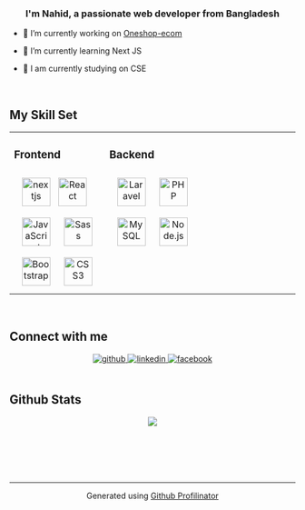 
  

### <div align="center">I'm Nahid, a passionate web developer from Bangladesh</div>  
  

- 🔭 I’m currently working on [Oneshop-ecom](https://github.com/nahidnstu12/oneshop-ecom)  
  

- 🌱 I’m currently learning Next JS  
  

- 🏫 I am currently studying on CSE  
  

<br/>  


## My Skill Set  
<table><tr><td valign="top" width="33%">



### Frontend  
<div align="center">  
 <img src="https://www.google.com/imgres?imgurl=https%3A%2F%2Fmiro.medium.com%2Fmax%2F1176%2F1*LvA59wJi3O9jTMQQsw_cRA.png&imgrefurl=https%3A%2F%2Fmedium.com%2F%40auth0%2Fnext-js-authentication-tutorial-99111927a55&tbnid=HiAaMkhW0MmdjM&vet=12ahUKEwj4-Pvbno_zAhXEWHwKHT89AQ4QMygEegUIARCuAQ..i&docid=keU1QenoKDNkfM&w=1176&h=1056&q=nextjs%20logo&ved=2ahUKEwj4-Pvbno_zAhXEWHwKHT89AQ4QMygEegUIARCuAQ" alt="nextjs" width="50" height="50"/>
<img style="margin: 10px" src="https://profilinator.rishav.dev/skills-assets/react-original-wordmark.svg" alt="React" height="50" />  
<img style="margin: 10px" src="https://profilinator.rishav.dev/skills-assets/javascript-original.svg" alt="JavaScript" height="50" />  
<img style="margin: 10px" src="https://profilinator.rishav.dev/skills-assets/sass-original.svg" alt="Sass" height="50" />  
<img style="margin: 10px" src="https://profilinator.rishav.dev/skills-assets/bootstrap-plain.svg" alt="Bootstrap" height="50" />  
<img style="margin: 10px" src="https://profilinator.rishav.dev/skills-assets/css3-original-wordmark.svg" alt="CSS3" height="50" />  
</div>

</td><td valign="top" width="33%">



### Backend  
<div align="center">  
<img style="margin: 10px" src="https://profilinator.rishav.dev/skills-assets/laravel-plain-wordmark.svg" alt="Laravel" height="50" />  
<img style="margin: 10px" src="https://profilinator.rishav.dev/skills-assets/php-original.svg" alt="PHP" height="50" />  
<img style="margin: 10px" src="https://profilinator.rishav.dev/skills-assets/mysql-original-wordmark.svg" alt="MySQL" height="50" />  
<img style="margin: 10px" src="https://profilinator.rishav.dev/skills-assets/nodejs-original-wordmark.svg" alt="Node.js" height="50" />  
</div>

</td><td valign="top" width="33%">



<!-- ### DevOps  
<div align="center">  
  
</div> -->

</td></tr></table>  

<br/>  


## Connect with me  
<div align="center">
<a href="https://github.com/nahidnstu12" target="_blank">
<img src=https://img.shields.io/badge/github-%2324292e.svg?&style=for-the-badge&logo=github&logoColor=white alt=github style="margin-bottom: 5px;" />
</a>
<a href="https://linkedin.com/in/https://www.linkedin.com/in/nahid-islam-1aaa6814b/" target="_blank">
<img src=https://img.shields.io/badge/linkedin-%231E77B5.svg?&style=for-the-badge&logo=linkedin&logoColor=white alt=linkedin style="margin-bottom: 5px;" />
</a>
<a href="https://www.facebook.com/https://www.facebook.com/profile.php?id=100025300822373" target="_blank">
<img src=https://img.shields.io/badge/facebook-%232E87FB.svg?&style=for-the-badge&logo=facebook&logoColor=white alt=facebook style="margin-bottom: 5px;" />
</a>  
</div>  
  

<br/>  


## Github Stats  
<div align="center"><img src="https://github-readme-stats.vercel.app/api?username=nahidnstu12&show_icons=true&count_private=true&hide_border=true" align="center" /></div>  

<br/>  



  

<br/>  

  

<br/>  

  

<br/>  


<br />

----
<div align="center">Generated using <a href="https://profilinator.rishav.dev/" target="_blank">Github Profilinator</a></div>
